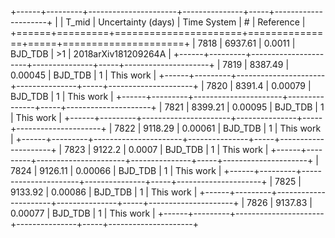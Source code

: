 +------+---------+----------------------+---------------+-----+---------------------+
|      |   T_mid |   Uncertainty (days) | Time System   | #   | Reference           |
+======+=========+======================+===============+=====+=====================+
| 7818 | 6937.61 |              0.0011  | BJD_TDB       | >1  | 2018arXiv181209264A |
+------+---------+----------------------+---------------+-----+---------------------+
| 7819 | 8387.49 |              0.00045 | BJD_TDB       | 1   | This work           |
+------+---------+----------------------+---------------+-----+---------------------+
| 7820 | 8391.4  |              0.00079 | BJD_TDB       | 1   | This work           |
+------+---------+----------------------+---------------+-----+---------------------+
| 7821 | 8399.21 |              0.00095 | BJD_TDB       | 1   | This work           |
+------+---------+----------------------+---------------+-----+---------------------+
| 7822 | 9118.29 |              0.00061 | BJD_TDB       | 1   | This work           |
+------+---------+----------------------+---------------+-----+---------------------+
| 7823 | 9122.2  |              0.0007  | BJD_TDB       | 1   | This work           |
+------+---------+----------------------+---------------+-----+---------------------+
| 7824 | 9126.11 |              0.00066 | BJD_TDB       | 1   | This work           |
+------+---------+----------------------+---------------+-----+---------------------+
| 7825 | 9133.92 |              0.00086 | BJD_TDB       | 1   | This work           |
+------+---------+----------------------+---------------+-----+---------------------+
| 7826 | 9137.83 |              0.00077 | BJD_TDB       | 1   | This work           |
+------+---------+----------------------+---------------+-----+---------------------+
